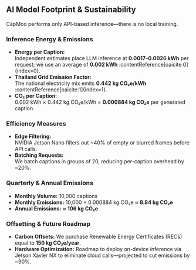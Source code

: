 ## AI Model Footprint & Sustainability

CapMoo performs only API-based inference—there is no local training.

### Inference Energy & Emissions

- **Energy per Caption:**  
  Independent estimates place LLM inference at **0.0017–0.0026 kWh** per request; we use an average of **0.002 kWh** :contentReference[oaicite:0]{index=0}.  
- **Thailand Grid Emission Factor:**  
  The national electricity mix emits **0.442 kg CO₂e/kWh** :contentReference[oaicite:1]{index=1}.  
- **CO₂ per Caption:**  
  0.002 kWh × 0.442 kg CO₂e/kWh = **0.000884 kg CO₂e** per generated caption.  

### Efficiency Measures

- **Edge Filtering:**  
  NVIDIA Jetson Nano filters out ~40% of empty or blurred frames before API calls.  
- **Batching Requests:**  
  We batch captions in groups of 20, reducing per-caption overhead by ~20%.  

### Quarterly & Annual Emissions

- **Monthly Volume:** 10,000 captions  
- **Monthly Emissions:** 10,000 × 0.000884 kg CO₂e ≈ **8.84 kg CO₂e**  
- **Annual Emissions:** ≈ **106 kg CO₂e**

### Offsetting & Future Roadmap

- **Carbon Offsets:** We purchase Renewable Energy Certificates (RECs) equal to **150 kg CO₂e/year**.  
- **Hardware Optimization:** Roadmap to deploy on-device inference via Jetson Xavier NX to eliminate cloud calls—projected to cut emissions by ~90%.